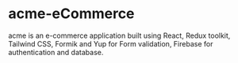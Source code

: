 # acme-eCommerce
acme is an e-commerce application built using React, Redux toolkit, Tailwind CSS, Formik and Yup for Form validation, Firebase for authentication and database.
